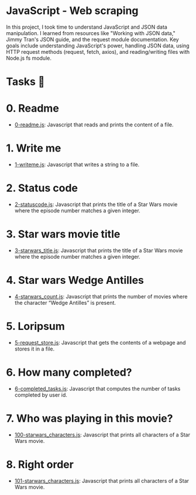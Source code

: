 # JavaScript - Web scraping

In this project, I took time to  understand  JavaScript and JSON data manipulation. I learned from resources like "Working with JSON data," Jimmy Tran's JSON guide, and the request module documentation. Key goals include understanding JavaScript's power, handling JSON data, using HTTP request methods (request, fetch, axios), and reading/writing files with Node.js fs module.

# Tasks 📃

# 0. Readme

  + <u>[0-readme.js](https://github.com/Heshbon/alx-higher_level_programming/blob/master/0x14-javascript-web_scraping/0-readme.js)</u>: Javascript that reads and prints the content of a file.

# 1. Write me

  + <u>[1-writeme.js](https://github.com/Heshbon/alx-higher_level_programming/blob/master/0x14-javascript-web_scraping/1-writeme.js)</u>: Javascript that writes a string to a file.

# 2. Status code

  + <u>[2-statuscode.js](https://github.com/Heshbon/alx-higher_level_programming/blob/master/0x14-javascript-web_scraping/2-statuscode.js)</u>: Javascript that prints the title of a Star Wars movie where the episode number matches a given integer.

# 3. Star wars movie title

  + <u>[3-starwars_title.js](https://github.com/Heshbon/alx-higher_level_programming/blob/master/0x14-javascript-web_scraping/3-starwars_title.js)</u>: Javascript that prints the title of a Star Wars movie where the episode number matches a given integer.

# 4. Star wars Wedge Antilles

  + <u>[4-starwars_count.js](https://github.com/Heshbon/alx-higher_level_programming/blob/master/0x14-javascript-web_scraping/4-starwars_count.js)</u>: Javascript that prints the number of movies where the character “Wedge Antilles” is present.

# 5. Loripsum

  + <u>[5-request_store.js](https://github.com/Heshbon/alx-higher_level_programming/blob/master/0x14-javascript-web_scraping/5-request_store.js)</u>: Javascript that gets the contents of a webpage and stores it in a file.

# 6. How many completed?

  + <u>[6-completed_tasks.js](https://github.com/Heshbon/alx-higher_level_programming/blob/master/0x14-javascript-web_scraping/6-completed_tasks.js)</u>: Javascript that computes the number of tasks completed by user id.

# 7. Who was playing in this movie?

  + <u>[100-starwars_characters.js](https://github.com/Heshbon/alx-higher_level_programming/blob/master/0x14-javascript-web_scraping/100-starwars_characters.js)</u>: Javascript that prints all characters of a Star Wars movie.

# 8. Right order

  + <u>[101-starwars_characters.js](https://github.com/Heshbon/alx-higher_level_programming/blob/master/0x14-javascript-web_scraping/101-starwars_characters.js)</u>: Javascript that prints all characters of a Star Wars movie.
